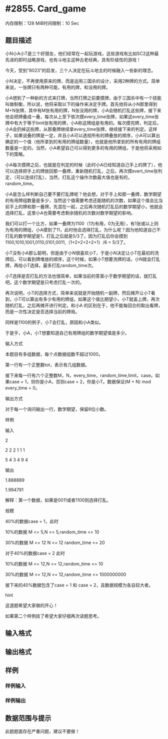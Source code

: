 # #2855. Card_game

内存限制：128 MiB时间限制：10 Sec

## 题目描述

小N小A小T是三个好朋友，他们经常在一起玩游戏，这些游戏有比如SC2这种最先进的即时战略游戏，也有斗地主这种古老经典，具有阶级性的游戏！

今天，受到&ldquo;8023&rdquo;的启发，三个人决定在玩斗地主的时候融入一些新的理念。

小N决定，不再使用原来的牌，而是运用三国杀的设计，采用2种牌的方式。简单来说，一张牌只有两种可能，有用的牌，和没用的牌。

小A想到了一种新的方式来打牌，当然打牌之前要摸牌，由于三国杀中有一个技能叫做制衡，所以说，他将采取以下的操作来决定手牌。首先他将从小N那里得到M+N张牌，其中有M张有用的牌，N张没用的牌，小A会随机打乱这些牌，接下来他会把牌叠成一叠，每次从上至下依次摸every_time张牌，如果这every_time张牌中有大于等于limit张有用的牌，小A称这牌组是有用的。每次摸完牌，判定后，小A会扔掉这些牌，从那叠牌继续拿every_time张牌，继续接下来的判定。这样子，如果说叠的牌是一定，并且小A可以透视所有的牌叠放的顺序，小A可以算出确定的一个值（他所拿到的有用的牌组数量），也就是他所拿到的所有有用的牌组数量是一定的。当然，小A希望自己可以得到更多的有用的牌组，于是他将采用如下的策略。

小A每次摸牌之后，也就是在判定的时候（此时小A已经知道自己手上的牌了），他可以选择把手上的牌放回那一叠牌，重新随机打乱，之后，再次摸evert_time张判定，（可以连续打乱），当然，打乱这个操作次数最大值也是有的，random_time。

小A是怎么样判断自己要不要打乱牌呢？他会想，对于手上和那一叠牌，数学期望的有用牌组数量是多少，当然这个值需要考虑还能随机的次数，如果这个值会比当前手上的牌和那一叠牌，先混在一起，之后再次随机打乱后的数学期望小，他就会选择打乱，这里小A也需要考虑剩余随机的次数对数学期望的影响。

我们可以打一个比方，如果一叠牌为1100（1为有用，0为无用），有1张或以上则为有用的牌组，小A摸到了11，此时他会选择打乱，为什么呢？因为他知道自己不打乱的数学期望是1，打乱之后就是5/3了。因为打乱后你会摸到1100,1010,1001,0110,0101,0011,（1+2+2+2+2+1）/6 = 5/3了。

小T没有小A那么聪明，但是由于小N很喜欢小T，于是小N决定让小T在最初的洗牌后，可以看到牌堆放的顺序，这个时候，如果小T想要洗牌的话，小N就会打乱牌，再给小T选择。最多打乱random_time次。

小T选择是否打乱的方法也很简单，如果当前的答案小于数学期望的话，就打乱吧。这个数学期望是只考虑打乱一次的。

再次说明，小T的选择方式，简单来说就是开始随机一副牌，然后摊开让小T看到，小T可以算出有多少有用的牌组，如果这个值比期望小，小T就盖上牌，再次随机打乱，之后再摊开进行判定。和小A 的区别在于，他不能每回合的取出看牌，而是一次性决定是否选择当前的牌局。

同样是1100的例子，小T会打乱，原因和小A类似。

于是乎，小A，小T想要知道自己有用牌组的数学期望值是多少。

 

输入方式

本题目有多组数据，每个点数据组数不超过1000。

第一行有一个正整数tot，表示有几组数据。

接下来每一行有六个正整数M，N，every_time，random_time,limit，case。如果case = 1，则你是小A，否则case = 2，你是小T。数据保证(M + N) mod every_time = 0。

输出方式

对于每一个询问输出一行，数学期望，保留6位小数。

样例

输入

2

2 2 2 1 1 1

5 4 3 4 9 4

输出

1.888889

1.994791

解释：第一个数据，如果是0011或者1100则选择打乱。

规模

40%的数据case = 1，此时

10%的数据 M <= 5,N <= 5,random_time <= 10

30%的数据 M <= 12 N <= 12 random_time <= 20

对于40%的数据case = 2 此时

10%的数据 M <= 12,N <= 12,random_time <= 10

30%的数据 M <= 12,N <= 12,random_time <= 1000000000

接下来的40%数据包含了case = 1 和 case = 2，且数据规模为各自较大者。

hint

这道题希望大家做的开心！

如果第二个样例挂了希望大家仔细再次读题思考。

## 输入格式

## 输出格式

## 样例

### 样例输入

### 样例输出

## 数据范围与提示

 此题题面存在严重问题，建议不要做！
